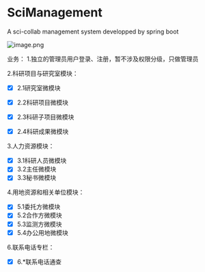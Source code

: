 # SciManagement
 A sci-collab management system developped by spring boot

![image.png](https://eonline.jw.scut.edu.cn/meol/common/ckeditor/openfile.jsp?id=DBCPDBDIDHDDDADCDJCPGJGNGBGHGFCOHAGOGH)

业务：
1.独立的管理员用户登录、注册，暂不涉及权限分级，只做管理员

2.科研项目与研究室模块：

- [x] 2.1研究室微模块

- [x] 2.2科研项目微模块
- [x] 2.3科研子项目微模块
- [x] 2.4科研成果微模块

3.人力资源模块：

- [x] 3.1科研人员微模块
- [x] 3.2主任微模块
- [x] 3.3秘书微模块

4.用地资源和相关单位模块：

- [x] 5.1委托方微模块
- [x] 5.2合作方微模块
- [x] 5.3监测方微模块
- [x] 5.4办公用地微模块

6.联系电话专栏：

- [x] 6.*联系电话通查
